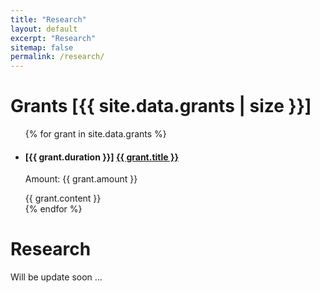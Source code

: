 ```yaml
---
title: "Research"
layout: default
excerpt: "Research"
sitemap: false
permalink: /research/
---
```




# Grants [{{ site.data.grants | size }}]
<ul class="list-unstyled">
    {% for grant in site.data.grants %}
        <li class="media">
            <div class="media-body">
            <h4 class="mt-0 mb-1">
                [{{ grant.duration }}]
                <a href="{{ grant.link }}">{{ grant.title }}</a>
            </h4>
            <p>Amount: {{ grant.amount }}</p>
            {{ grant.content }}
            </div>
        </li>
    {% endfor %}
</ul>

# Research

Will be update soon ...